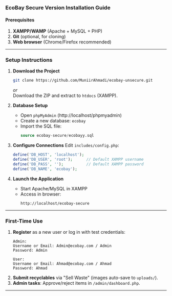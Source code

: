 ### **EcoBay Secure Version Installation Guide**

#### **Prerequisites**
1. **XAMPP/WAMP** (Apache + MySQL + PHP)
2. **Git** (optional, for cloning)
3. **Web browser** (Chrome/Firefox recommended)

---

### **Setup Instructions**

1. **Download the Project**
   ```bash
   git clone https://github.com/MuniirAhmadi/ecobay-unsecure.git
   ```
   *or*  
   Download the ZIP and extract to `htdocs` (XAMPP).

2. **Database Setup**
   - Open `phpMyAdmin` (http://localhost/phpmyadmin)
   - Create a new database: `ecobay`
   - Import the SQL file:
     ```sql
     source ecobay-secure/ecobayy.sql
     ```

3. **Configure Connections**
   Edit `includes/config.php`:
   ```php
   define('DB_HOST', 'localhost');
   define('DB_USER', 'root');      // Default XAMPP username
   define('DB_PASS', '');          // Default XAMPP password
   define('DB_NAME', 'ecobay');
   ```

4. **Launch the Application**
   - Start Apache/MySQL in XAMPP
   - Access in browser:
     ```
     http://localhost/ecobay-secure
     ```

---

### **First-Time Use**
1. **Register** as a new user or log in with test credentials:
   ```
   Admin: 
   Username or Email: Admin@ecobay.com / Admin
   Password: Admin
   
   User: 
   Username or Email: Ahmad@ecobay.com / Ahmad
   Password: Ahmad
   ```
2. **Submit recyclables** via "Sell Waste" (images auto-save to `uploads/`).
3. **Admin tasks**: Approve/reject items in `/admin/dashboard.php`.

---
